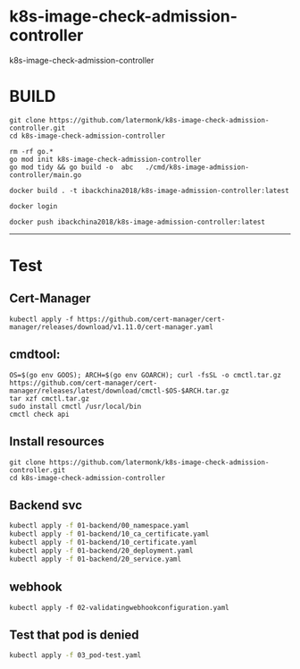# k8s-image-check-admission-controller
k8s-image-check-admission-controller

# BUILD
```shell
git clone https://github.com/latermonk/k8s-image-check-admission-controller.git
cd k8s-image-check-admission-controller
```

```shell
rm -rf go.*
go mod init k8s-image-check-admission-controller
go mod tidy && go build -o  abc   ./cmd/k8s-image-admission-controller/main.go
```


```shell
docker build . -t ibackchina2018/k8s-image-admission-controller:latest

```

```shell
docker login

```

```shell
docker push ibackchina2018/k8s-image-admission-controller:latest
```
---
# Test

## Cert-Manager
```shell
kubectl apply -f https://github.com/cert-manager/cert-manager/releases/download/v1.11.0/cert-manager.yaml

```
## cmdtool:
```shell
OS=$(go env GOOS); ARCH=$(go env GOARCH); curl -fsSL -o cmctl.tar.gz https://github.com/cert-manager/cert-manager/releases/latest/download/cmctl-$OS-$ARCH.tar.gz
tar xzf cmctl.tar.gz
sudo install cmctl /usr/local/bin
cmctl check api
```





##  Install resources

```shell
git clone https://github.com/latermonk/k8s-image-check-admission-controller.git
cd k8s-image-check-admission-controller
```

## Backend svc
```bash
kubectl apply -f 01-backend/00_namespace.yaml
kubectl apply -f 01-backend/10_ca_certificate.yaml
kubectl apply -f 01-backend/10_certificate.yaml
kubectl apply -f 01-backend/20_deployment.yaml
kubectl apply -f 01-backend/20_service.yaml

```
## webhook
```shell
kubectl apply -f 02-validatingwebhookconfiguration.yaml
```


##  Test that pod is denied
```bash
kubectl apply -f 03_pod-test.yaml
```
